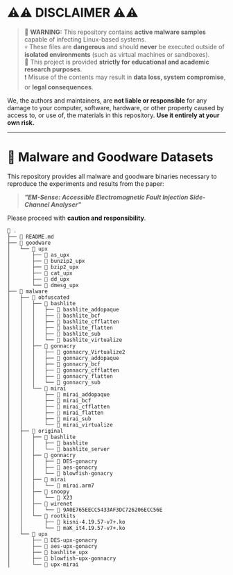 # ⚠️⚠️ DISCLAIMER ⚠️⚠️

> 🚨 **WARNING:** This repository contains **active malware samples** capable of infecting Linux-based systems.  
> 💀 These files are **dangerous** and should **never** be executed outside of **isolated environments** (such as virtual machines or sandboxes).  
> 🔬 This project is provided **strictly for educational and academic research purposes**.  
> ❗ Misuse of the contents may result in **data loss, system compromise**, or **legal consequences**.

We, the authors and maintainers, are **not liable or responsible** for any damage to your computer, software, hardware, or other property caused by access to, or use of, the materials in this repository. **Use it entirely at your own risk.**

---

# 🧬 Malware and Goodware Datasets

This repository provides all malware and goodware binaries necessary to reproduce the experiments and results from the paper:

> _**"EM-Sense: Accessible Electromagnetic Fault Injection Side-Channel Analyser"**_

Please proceed with **caution and responsibility**.

```
📁 .
├── 📄 README.md
├── 📁 goodware
│   └── 📁 upx
│       ├── 🧱 as_upx
│       ├── 🧱 bunzip2_upx
│       ├── 🧱 bzip2_upx
│       ├── 🧱 cat_upx
│       ├── 🧱 dd_upx
│       └── 🧱 dmesg_upx
├── 📁 malware
│   ├── 📁 obfuscated
│   │   ├── 📁 bashlite
│   │   │   ├── 🧱 bashlite_addopaque
│   │   │   ├── 🧱 bashlite_bcf
│   │   │   ├── 🧱 bashlite_cfflatten
│   │   │   ├── 🧱 bashlite_flatten
│   │   │   ├── 🧱 bashlite_sub
│   │   │   └── 🧱 bashlite_virtualize
│   │   ├── 📁 gonnacry
│   │   │   ├── 🧱 gonnacry_Virtualize2
│   │   │   ├── 🧱 gonnacry_addopaque
│   │   │   ├── 🧱 gonnacry_bcf
│   │   │   ├── 🧱 gonnacry_cfflatten
│   │   │   ├── 🧱 gonnacry_flatten
│   │   │   └── 🧱 gonnacry_sub
│   │   └── 📁 mirai
│   │       ├── 🧱 mirai_addopaque
│   │       ├── 🧱 mirai_bcf
│   │       ├── 🧱 mirai_cfflatten
│   │       ├── 🧱 mirai_flatten
│   │       ├── 🧱 mirai_sub
│   │       └── 🧱 mirai_virtualize
│   ├── 📁 original
│   │   ├── 📁 bashlite
│   │   │   ├── 🧱 bashlite
│   │   │   └── 🧱 bashlite_server
│   │   ├── 📁 gonnacry
│   │   │   ├── 🧱 DES-gonacry
│   │   │   ├── 🧱 aes-gonacry
│   │   │   └── 🧱 blowfish-gonacry
│   │   ├── 📁 mirai
│   │   │   └── 🧱 mirai.arm7
│   │   ├── 📁 snoopy
│   │   │   └── 🧱 X23
│   │   ├── 📁 wirenet
│   │   │   └── 🧱 9A0E765EECC5433AF3DC726206ECC56E
│   │   └── 📁 rootkits
│   │       ├── 🧱 kisni-4.19.57-v7+.ko
│   │       └── 🧱 maK_it4.19.57-v7+.ko
│   └── 📁 upx
│       ├── 🧱 DES-upx-gonacry
│       ├── 🧱 aes-upx-gonacry
│       ├── 🧱 bashlite_upx
│       ├── 🧱 blowfish-upx-gonnacry
│       └── 🧱 upx-mirai
```
